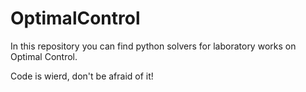 # OptimalControl

In this repository you can find python solvers for laboratory works on Optimal Control. 

Code is wierd, don't be afraid of it!
